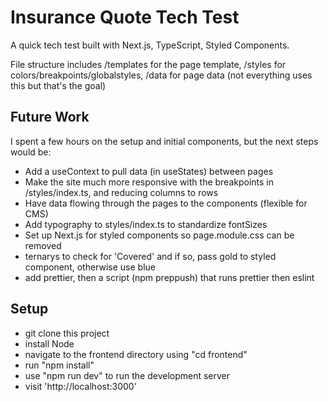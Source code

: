 # Insurance Quote Tech Test

A quick tech test built with Next.js, TypeScript, Styled Components.

File structure includes /templates for the page template, /styles for colors/breakpoints/globalstyles, /data for page data (not everything uses this but that's the goal)

## Future Work

I spent a few hours on the setup and initial components, but the next steps would be:
- Add a useContext to pull data (in useStates) between pages
- Make the site much more responsive with the breakpoints in /styles/index.ts, and reducing columns to rows
- Have data flowing through the pages to the components (flexible for CMS)
- Add typography to styles/index.ts to standardize fontSizes
- Set up Next.js for styled components so page.module.css can be removed
- ternarys to check for 'Covered' and if so, pass gold to styled component, otherwise use blue
- add prettier, then a script (npm preppush) that runs prettier then eslint

## Setup

- git clone this project
- install Node
- navigate to the frontend directory using "cd frontend"
- run "npm install"
- use "npm run dev" to run the development server
- visit 'http://localhost:3000'
